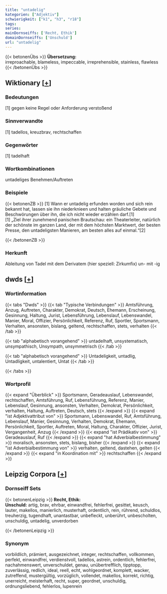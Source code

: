 ```yaml
---
title: "untadelig"
kategorien: ["Adjektiv"]
schwierigkeit: ["k1", "h3", "r18"]
tags:
series:
mainDornseiffs: ['Recht, Ethik']
domainDornseiffs: ['Unschuld']
url: "untadelig"
---
```


{{< betonenÜbs >}}
**Übersetzung:**  
irreproachable, blameless, impeccable, irreprehensible, stainless, flawless  
{{< /betonenÜbs >}}

## Wiktionary [[+](https://de.wiktionary.org/wiki/untadelig)]

### Bedeutungen
[1] gegen keine Regel oder Anforderung verstoßend  

### Sinnverwandte
[1] tadellos, kreuzbrav, rechtschaffen  

### Gegenwörter
[1] tadelhaft  

### Wortkombinationen
untadeliges Benehmen/Auftreten  

### Beispiele
{{< betonenZB >}}
[1] Wann er untadelig erfunden worden und sich rein bekannt hat, lassen sie ihn niederknieen und halten gräuliche Gebete und Beschwörungen über ihn, die ich nicht wieder erzählen darf.[1]  
[1] „Ziel ihrer zunehmend panischen Brautschau: ein Theaterleiter, natürlich der schönste im ganzen Land, der mit dem höchsten Marktwert, der besten Presse, den untadeligsten Manieren, am besten alles auf einmal.“[2]  

{{< /betonenZB >}}
### Herkunft
Ableitung von Tadel mit dem Derivatem (hier speziell: Zirkumfix) un- mit -ig  



## dwds [[+](https://www.dwds.de/wb/untadelig)]

### Wortinformation
{{< tabs "Dwds" >}}
{{< tab "Typische Verbindungen" >}}
Amtsführung, Anzug, Auftreten, Charakter, Demokrat, Deutsch, Ehemann, Erscheinung, Gesinnung, Haltung, Jurist, Lebensführung, Lebenslauf, Lebenswandel, Manier, Moral, Offizier, Persönlichkeit, Referenz, Ruf, Sportler, Sportsmann, Verhalten, ansonsten, bislang, geltend, rechtschaffen, stets, verhalten
{{< /tab >}}

{{< tab "alphabetisch vorangehend" >}}
untadelhaft, unsystematisch, unsympathisch, Unsympath, unsymmetrisch
{{< /tab >}}

{{< tab "alphabetisch vorangehend" >}}
Untadeligkeit, untadlig, Untadligkeit, untalentiert, Untat
{{< /tab >}}

{{< /tabs >}}

### Wortprofil
{{< expand "Überblick" >}} Sportsmann, Geradeauslauf, Lebenswandel, rechtschaffen, Amtsführung, Ruf, Lebensführung, Referenz, Manier, Lebenslauf, Gesinnung, ansonsten, Verhalten, Demokrat, Persönlichkeit, verhalten, Haltung, Auftreten, Deutsch, stets {{< /expand >}}
{{< expand "ist Adjektivattribut von" >}} Sportsmann, Lebenswandel, Ruf, Amtsführung, Lebenslauf, Manier, Gesinnung, Verhalten, Demokrat, Ehemann, Persönlichkeit, Sportler, Auftreten, Moral, Haltung, Charakter, Offizier, Jurist, Vergangenheit, Anzug {{< /expand >}}
{{< expand "ist Prädikativ von" >}} Geradeauslauf, Ruf {{< /expand >}}
{{< expand "hat Adverbialbestimmung" >}} moralisch, ansonsten, stets, bislang, bisher {{< /expand >}}
{{< expand "ist Adverbialbestimmung von" >}} verhalten, geltend, dastehen, gelten {{< /expand >}}
{{< expand "in Koordination mit" >}} rechtschaffen {{< /expand >}}

## Leipzig Corpora [[+](https://corpora.uni-leipzig.de/en/res?word=untadelig&corpusId=deu_newscrawl-public_2018)]

### Dornseiff Sets
{{< betonenLeipzig >}}
**Recht, Ethik:**  
**Unschuld:** artig, brav, ehrbar, einwandfrei, fehlerfrei, gesittet, keusch, lauter, makellos, manierlich, musterhaft, ordentlich, rein, rührend, schuldlos, treuherzig, tugendhaft, unantastbar, unbefleckt, unberührt, unbescholten, unschuldig, untadelig, unverdorben  

{{< /betonenLeipzig >}}

### Synonym
vorbildlich, prämiert, ausgezeichnet, integer, rechtschaffen, vollkommen, perfekt, einwandfrei, verdienstvoll, tadellos, astrein, ordentlich, fehlerfrei, nachahmenswert, unverschuldet, genau, unübertrefflich, tipptopp, zuverlässig, redlich, ideal, reell, echt, wohlgeordnet, komplett, wacker, zutreffend, mustergültig, vorzüglich, vollendet, makellos, korrekt, richtig, unerreicht, meisterhaft, recht, super, geordnet, unschuldig, ordnungsliebend, fehlerlos, lupenrein

